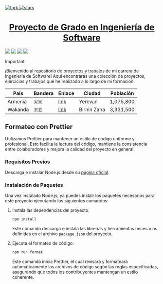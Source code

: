 <a href="https://github.com/akionii/Uni-Work">
<img src="https://img.shields.io/github/forks/akionii/Uni-Work?style=social" alt="fork"/>
</a>
<a href="https://github.com/akionii/Uni-Work">
<img src="https://img.shields.io/github/stars/akionii/Uni-Work?style=social" alt="stars"/>

<center>

# Proyecto de Grado en Ingeniería de Software

</a>

</center>

<a href="/code/C%2B%2B"><img src="https://img.shields.io/badge/C++-%23007acc.svg?style=for-the-badge&logo=c%2B%2B&logoColor=%23ffffff"/></a>
<a href="/code/C"><img src="https://img.shields.io/badge/C-%2320232a.svg?style=for-the-badge&logo=c&logoColor=%2361DAFB"/></a>
<a href="/code/php"><img src="https://img.shields.io/badge/PHP-%239269fe.svg?style=for-the-badge&logo=php&logoColor=yellow&border"/></a>
<a href="/code/python"><img src="https://img.shields.io/badge/Python-742b66.svg?style=for-the-badge&logo=python&logoColor=#e682d5"/></a>

> [!Important]
> ¡Bienvenido al repositorio de proyectos y trabajos de mi carrera de Ingeniería de Software! Aquí encontrarás una colección de proyectos, ejercicios y trabajos que he realizado a lo largo de mi formación.

| País    | Bandera | Enlace                                                                                    | Ciudad      | Población |
| ------- | ------- | ----------------------------------------------------------------------------------------- | ----------- | --------- |
| Armenia | 🇦🇲      | [link](https://youtube.com/clip/UgkxETafV7ImIh3XJXKF_0oZlC8CPHGRcdqg?si=KO0cJrYKU4KrwZPJ) | Yerevan     | 1,075,800 |
| Wakanda | 🇵🇪      | [link](https://youtu.be/SChnJDfmrSU?si=ZpL3FSfmKKtDFmSQ&t=19131)                          | Birnin Zana | 3,331,500 |

## Formateo con Prettier

Utilizamos Prettier para mantener un estilo de código uniforme y profesional. Esto facilita la lectura del código, mantiene la consistencia entre colaboradores y mejora la calidad del proyecto en general.

### Requisitos Previos

Descarga e instalar Node.js desde su [página oficial](https://nodejs.org/).

### Instalación de Paquetes

Una vez instalado Node.js, ya puedes instalr los paquetes necesarios para este proyecto ejecutando los siguientes comandos:

1. Instala las dependencias del proyecto:

   ```bash
   npm install
   ```

   Este comando descarga e instala las librerías y herramientas necesarias definidas en el archivo `package.json` del proyecto.

2. Ejecuta el formateo de código:

   ```bash
   npm run format
   ```

   Este comando inicia Prettier, el cual revisará y formateará automáticamente los archivos de código según las reglas especificadas, asegurando que todos los contribuyentes mantengan un estilo coherente.
